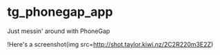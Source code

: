 # tg_phonegap_app
Just messin' around with PhoneGap


!Here's a screenshot(img src=http://shot.taylor.kiwi.nz/2C2R220m3E2Z)
